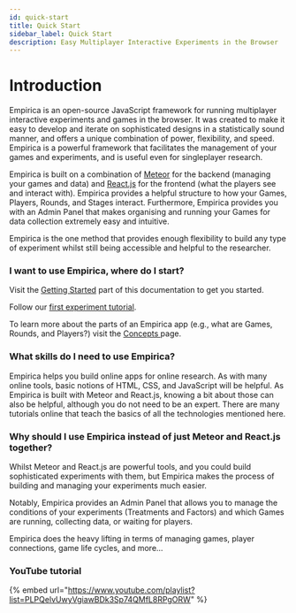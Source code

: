 ```yaml
---
id: quick-start
title: Quick Start
sidebar_label: Quick Start
description: Easy Multiplayer Interactive Experiments in the Browser
---
```


# Introduction

Empirica is an open-source JavaScript framework for running multiplayer interactive experiments and games in the browser. It was created to make it easy to develop and iterate on sophisticated designs in a statistically sound manner, and offers a unique combination of power, flexibility, and speed. Empirica is a powerful framework that facilitates the management of your games and experiments, and is useful even for singleplayer research. 

Empirica is built on a combination of [Meteor](https://www.meteor.com/) for the backend \(managing your games and data\) and [React.js](https://reactjs.org/) for the frontend \(what the players see and interact with\). Empirica provides a helpful structure to how your Games, Players, Rounds, and Stages interact. Furthermore, Empirica provides you with an Admin Panel that makes organising and running your Games for data collection extremely easy and intuitive.

Empirica is the one method that provides enough flexibility to build any type of experiment whilst still being accessible and helpful to the researcher. 

### I want to use Empirica, where do I start?

Visit the [Getting Started](getting-started/setup/) part of this documentation to get you started. 

Follow our [first experiment tutorial](guides/your-first-experiment.md).

To learn more about the parts of an Empirica app \(e.g., what are Games, Rounds, and Players?\) visit the [Concepts ](overview/concepts.md)page.

### What skills do I need to use Empirica?

Empirica helps you build online apps for online research. As with many online tools, basic notions of HTML, CSS, and JavaScript will be helpful. As Empirica is built with Meteor and React.js, knowing a bit about those can also be helpful, although you do not need to be an expert. There are many tutorials online that teach the basics of all the technologies mentioned here.

### Why should I use Empirica instead of just Meteor and React.js together?

Whilst Meteor and React.js are powerful tools, and you could build sophisticated experiments with them, but Empirica makes the process of building and managing your experiments much easier. 

Notably, Empirica provides an Admin Panel that allows you to manage the conditions of your experiments \(Treatments and Factors\) and which Games are running, collecting data, or waiting for players.

Empirica does the heavy lifting in terms of managing games, player connections, game life cycles, and more...

### YouTube tutorial

{% embed url="https://www.youtube.com/playlist?list=PLPQelvUwyVgiawBDk3Sp74QMfL8RPgORW" %}



